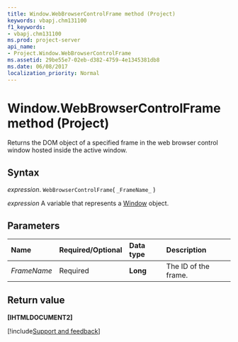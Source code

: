 ```yaml
---
title: Window.WebBrowserControlFrame method (Project)
keywords: vbapj.chm131100
f1_keywords:
- vbapj.chm131100
ms.prod: project-server
api_name:
- Project.Window.WebBrowserControlFrame
ms.assetid: 29be55e7-02eb-d382-4759-4e1345381db8
ms.date: 06/08/2017
localization_priority: Normal
---
```



# Window.WebBrowserControlFrame method (Project)

Returns the DOM object of a specified frame in the web browser control window hosted inside the active window.


## Syntax

_expression_. `WebBrowserControlFrame`( `_FrameName_` )

 _expression_ A variable that represents a [Window](./Project.Window.md) object.


## Parameters



|Name|Required/Optional|Data type|Description|
|:-----|:-----|:-----|:-----|
| _FrameName_|Required|**Long**|The ID of the frame.|

## Return value

 **[IHTMLDOCUMENT2]**

[!include[Support and feedback](~/includes/feedback-boilerplate.md)]